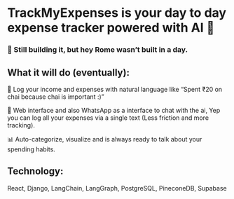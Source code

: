 # TrackMyExpenses is your day to day expense tracker powered with AI 🤖

### 🚧 Still building it, but hey Rome wasn’t built in a day.


## What it will do (eventually):

🧾 Log your income and expenses with natural language like “Spent ₹20 on chai because chai is important :)”

📱 Web interface and also WhatsApp as a interface to chat with the ai, Yep you can log all your expenses via a single text (Less friction and more tracking).

📊 Auto-categorize, visualize and is always ready to talk about your spending habits.

## Technology:

React, Django, LangChain, LangGraph, PostgreSQL, PineconeDB, Supabase 


